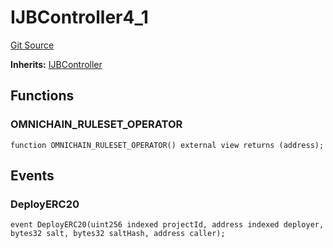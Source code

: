 # IJBController4_1
[Git Source](https://github.com/Bananapus/nana-core/blob/9ffd83f524d99d59ba18aef48653d33df1e16f81/src/interfaces/IJBController4_1.sol)

**Inherits:**
[IJBController](/docs/v4/api/core/interfaces/IJBController.sol)


## Functions
### OMNICHAIN_RULESET_OPERATOR


```solidity
function OMNICHAIN_RULESET_OPERATOR() external view returns (address);
```

## Events
### DeployERC20

```solidity
event DeployERC20(uint256 indexed projectId, address indexed deployer, bytes32 salt, bytes32 saltHash, address caller);
```

